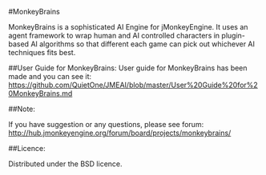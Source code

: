 #MonkeyBrains

MonkeyBrains is a sophisticated AI Engine for jMonkeyEngine. It uses an agent framework to wrap human and AI controlled characters in plugin-based AI algorithms so that different each game can pick out whichever AI techniques fits best.

##User Guide for MonkeyBrains:
User guide for MonkeyBrains has been made and you can see it:
https://github.com/QuietOne/JMEAI/blob/master/User%20Guide%20for%20MonkeyBrains.md

##Note:

If you have suggestion or any questions, please see forum:
http://hub.jmonkeyengine.org/forum/board/projects/monkeybrains/

##Licence:

Distributed under the BSD licence.